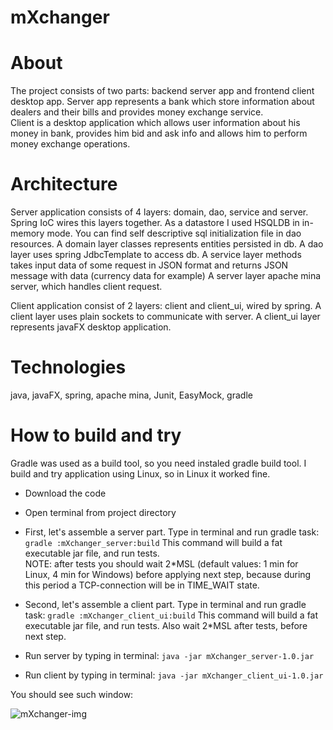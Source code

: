 # mXchanger

# About

The project consists of two parts: backend server app and frontend client desktop app.
Server app represents a bank which store information about dealers and their bills and provides money exchange service.  
Client is a desktop application which allows user information about his money in bank, provides him bid and ask info and allows him to perform money exchange operations.


# Architecture

Server application consists of 4 layers: domain, dao, service and server. Spring IoC wires this layers together.
As a datastore I used HSQLDB in in-memory mode. You can find self descriptive sql initialization file in dao resources.
A domain layer classes represents entities persisted in db.
A dao layer uses spring JdbcTemplate to access db.
A service layer methods takes input data of some request in JSON format and returns JSON message with data (currency data for example)
A server layer apache mina server, which handles client request.

Client application consist of 2 layers: client and client_ui, wired by spring.
A client layer uses plain sockets to communicate with server.
A client_ui layer represents javaFX desktop application.

# Technologies

java, javaFX, spring, apache mina, Junit, EasyMock, gradle

# How to build and try

Gradle was used as a build tool, so you need instaled gradle build tool. I build and try application using Linux, so in Linux it worked fine.

- Download the code

- Open terminal from project directory

- First, let's assemble a server part. Type in terminal and run gradle task: `gradle :mXchanger_server:build`
This command will build a fat executable jar file, and run tests.  
NOTE: after tests you should wait 2*MSL (default values: 1 min for Linux, 4 min for Windows) before applying next step, because during this period a TCP-connection will be in TIME_WAIT state.

- Second, let's assemble a client part. Type in terminal and run gradle task: `gradle :mXchanger_client_ui:build`
This command will build a fat executable jar file, and run tests. Also wait  2*MSL after tests, before next step.

- Run  server by typing in terminal: `java -jar mXchanger_server-1.0.jar`

- Run  client by typing in terminal: `java -jar mXchanger_client_ui-1.0.jar`

You should see such window:

![mXchanger-img](https://cloud.githubusercontent.com/assets/6363051/14510554/c8a6640e-01da-11e6-95c9-0b260448f555.png)

